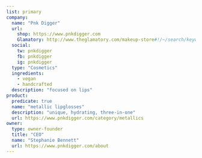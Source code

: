 ```yaml
---
list: primary
company:
  name: "Pnk Digger"
  url:
    shop: https://www.pnkdigger.com
    Glamatory: http://www.theglamatory.com/makeup-store#!/~/search/keyword=pnk%20digger&offset=0&sort=relevance
  social:
    tw: pnkdigger
    fb: pnkdigger
    ig: pnkdigger
  type: "Cosmetics"
  ingredients:
    - vegan
    - handcrafted
  description: "focused on lips"
product:
  predicate: true
  name: "metallic lipglosses"
  description: "unique, hydrating, three-in-one"
  url: https://www.pnkdigger.com/category/metallics
owner:
  type: owner-founder
  title: "CEO"
  name: "Stephanie Bennett"
  url: https://www.pnkdigger.com/about
---
```

